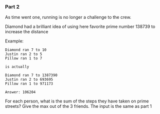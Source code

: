 ### Part 2
As time went one, running is no longer a challenge to the crew.

Diamond had a brilliant idea of using here favorite prime number 138739 to increase the distance

Example:
```
Diamond ran 7 to 10
Justin ran 2 to 5
Pillow ran 1 to 7

is actually

Diamond ran 7 to 1387390
Justin ran 2 to 693695
Pillow ran 1 to 971173

Answer: 106204
```
For each person, what is the sum of the steps they have taken on prime streets? 
Give the max out of the 3 friends.
The input is the same as part 1
